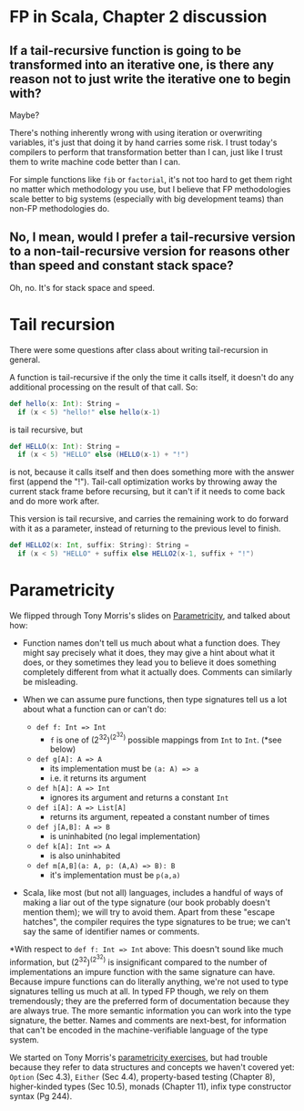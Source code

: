 # FP in Scala, Chapter 2 discussion

## If a tail-recursive function is going to be transformed into an iterative one, is there any reason not to just write the iterative one to begin with?

<!-- Is there any benefit to writing tail-recursive pure functions if it's just going to be converted to an iterative algorithm, beyond recovering the performance that an iterative algorithm would have had? -->

Maybe? 

There's nothing inherently wrong with using iteration or overwriting variables, it's just that doing it by hand carries some risk.  I trust today's compilers to perform that transformation better than I can, just like I trust them to write machine code better than I can.

For simple functions like `fib` or `factorial`, it's not too hard to get them right no matter which methodology you use, but I believe that FP methodologies scale better to big systems (especially with big development teams) than non-FP methodologies do.

## No, I mean, would I prefer a tail-recursive version to a non-tail-recursive version for reasons other than speed and constant stack space?

Oh, no.  It's for stack space and speed.

# Tail recursion
There were some questions after class about writing tail-recursion in general.

A function is tail-recursive if the only the time it calls itself, it doesn't do any additional processing on the result of that call.  So:

```scala
def hello(x: Int): String = 
  if (x < 5) "hello!" else hello(x-1)
```

is tail recursive, but 

```scala
def HELLO(x: Int): String = 
  if (x < 5) "HELLO" else (HELLO(x-1) + "!")
```

is not, because it calls itself and then does something more with the answer first (append the "!").  Tail-call optimization works by throwing away the current stack frame before recursing, but it can't if it needs to come back and do more work after.

This version is tail recursive, and carries the remaining work to do forward with it as a parameter, instead of returning to the previous level to finish.

```scala
def HELLO2(x: Int, suffix: String): String = 
  if (x < 5) "HELLO" + suffix else HELLO2(x-1, suffix + "!")
```

# Parametricity

We flipped through Tony Morris's slides on [Parametricity](http://tonymorris.github.io/talks/#4985cb8e6d8d9a24e32d98204526c8e3b9319e33), and talked about how:

* Function names don't tell us much about what a function does. They might say precisely what it does, they may give a hint about what it does, or they sometimes they lead you to believe it does something completely different from what it actually does.  Comments can similarly be misleading.

* When we can assume pure functions, then type signatures tell us a lot about what a function can or can't do:
    * `def f: Int => Int` 
        * `f` is one of (2<sup>32</sup>)<sup>(2<sup>32</sup>)</sup> possible mappings from `Int` to `Int`.  (*see below)
    * `def g[A]: A => A` 
        * its implementation must be `(a: A) => a`
        * i.e. it returns its argument
    * `def h[A]: A => Int`
        * ignores its argument and returns a constant `Int`
    * `def i[A]: A => List[A]`
        * returns its argument, repeated a constant number of times
    * `def j[A,B]: A => B`
        * is uninhabited (no legal implementation)
    * `def k[A]: Int => A`
        * is also uninhabited
    * `def m[A,B](a: A, p: (A,A) => B): B`
        *  it's implementation must be `p(a,a)`

* Scala, like most (but not all) languages, includes a handful of ways of making a liar out of the type signature (our book probably doesn't mention them); we will try to avoid them.  Apart from these "escape hatches", the compiler requires the type signatures to be true; we can't say the same of identifier names or comments.

\*With respect to `def f: Int => Int` above: This doesn't sound like much information, but (2<sup>32</sup>)<sup>(2<sup>32</sup>)</sup> is insignificant compared to the number of implementations an impure function with the same signature can have.  Because impure functions can do literally anything, we're not used to type signatures telling us much at all.  In typed FP though, we rely on them tremendously; they are the preferred form of documentation because they are always true.  The more semantic information you can work into the type signature, the better.  Names and comments are next-best, for information that can't be encoded in the machine-verifiable language of the type system.
    
We started on Tony Morris's [parametricity exercises](https://github.com/refried/parametricity-exercises/blob/master/parametricity.scala), but had trouble because they refer to data structures and concepts we haven't covered yet: `Option` (Sec 4.3), `Either` (Sec 4.4), property-based testing (Chapter 8), higher-kinded types (Sec 10.5), monads (Chapter 11), infix type constructor syntax (Pg 244).
